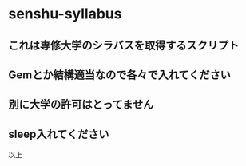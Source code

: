# senshu-syllabus
## これは専修大学のシラバスを取得するスクリプト
## Gemとか結構適当なので各々で入れてください
## 別に大学の許可はとってません
## sleep入れてください
以上


